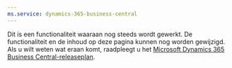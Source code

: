 ```yaml
---
ms.service: dynamics-365-business-central
---
```

Dit is een functionaliteit waaraan nog steeds wordt gewerkt. De functionaliteit en de inhoud op deze pagina kunnen nog worden gewijzigd. Als u wilt weten wat eraan komt, raadpleegt u het [Microsoft Dynamics 365 Business Central-releaseplan](/dynamics365/release-plans/).